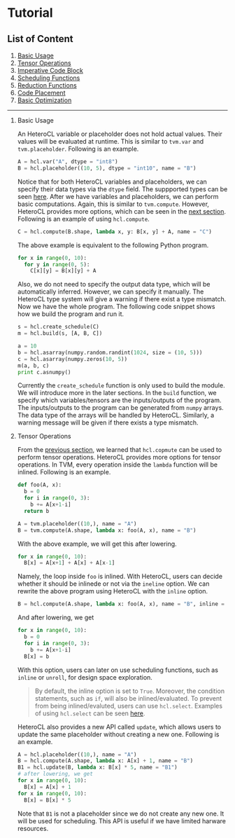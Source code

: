 Tutorial
========

List of Content<a name="top"></a>
-------
1. [Basic Usage](#basic)
2. [Tensor Operations](#op)
3. [Imperative Code Block](#imp)
4. [Scheduling Functions](#sch)
5. [Reduction Functions](#red)
6. [Code Placement](#code)
7. [Basic Optimization](#opt)
___

1. <a name="basic">Basic Usage</a>

   An HeteroCL variable or placeholder does not hold actual values. Their values will be evaluated at runtime. This is similar to `tvm.var` and `tvm.placeholder`. Following is an example.   
      ```python
      A = hcl.var("A", dtype = "int8")
      B = hcl.placeholder((10, 5), dtype = "int10", name = "B")
      ```
   Notice that for both HeteroCL variables and placeholders, we can specify their data types via the `dtype` field. The suppported types can be seen [here](README.md#dtype). After we have variables and placeholders, we can perform basic computations. Again, this is similar to `tvm.compute`. However, HeteroCL provides more options, which can be seen in the [next section](#op). Following is an example of using `hcl.compute`.  
      ```python
      C = hcl.compute(B.shape, lambda x, y: B[x, y] + A, name = "C")
      ```
   The above example is equivalent to the following Python program.
      ```python
      for x in range(0, 10):
        for y in range(0, 5):
          C[x][y] = B[x][y] + A
      ```
   Also, we do not need to specify the output data type, which will be automatically inferred. However, we can specify it manually. The HeteroCL type system will give a warning if there exist a type mismatch. Now we have the whole program. The following code snippet shows how we build the program and run it.
      ```python
      s = hcl.create_schedule(C)
      m = hcl.build(s, [A, B, C])
      
      a = 10
      b = hcl.asarray(numpy.random.randint(1024, size = (10, 5)))
      c = hcl.asarray(numpy.zeros(10, 5))
      m(a, b, c)
      print c.asnumpy()
      ```
   Currently the `create_schedule` function is only used to build the module. We will introduce more in the later sections. In the `build` function, we specify which variables/tensors are the inputs/outputs of the program. The inputs/outputs to the program can be generated from `numpy` arrays. The data type of the arrays will be handled by HeteroCL. Similarly, a warning message will be given if there exists a type mismatch.

2. <a name="op">Tensor Operations</a>

   From the [previous section](#basic), we learned that `hcl.copmute` can be used to perform tensor operations. HeteroCL provides more options for tensor operations. In TVM, every operation inside the `lambda` function will be inlined. Following is an example.
      ```python
      def foo(A, x):
        b = 0
        for i in range(0, 3):
          b += A[x+1-i]
        return b
      
      A = tvm.placeholder((10,), name = "A")
      B = tvm.compute(A.shape, lambda x: foo(A, x), name = "B")
      ```
   With the above example, we will get this after lowering.
      ```python
      for x in range(0, 10):
        B[x] = A[x+1] + A[x] + A[x-1]
      ```
   Namely, the loop inside `foo` is inlined. With HeteroCL, users can decide whether it should be inlinede or not via the `ineline` option. We can rewrite the above program using HeteroCL with the `inline` option.
      ```python
      B = hcl.compute(A.shape, lambda x: foo(A, x), name = "B", inline = False)
      ```
   And after lowering, we get
      ```python
      for x in range(0, 10):
        b = 0
        for i in range(0, 3):
          b += A[x+1-i]
        B[x] = b
      ```
   With this option, users can later on use scheduling functions, such as `inline` or `unroll`, for design space exploration.
   > By default, the inline option is set to `True`. Moreover, the condition statements, such as `if`, will also be inlined/evaluated. To prevent from being inlined/evaluted, users can use `hcl.select`. Examples of using `hcl.select` can be seen [here](docs/api.md).
   
   HeteroCL also provides a new API called `update`, which allows users to update the same placeholder without creating a new one. Following is an example.
      ```python
      A = hcl.placeholder((10,), name = "A")
      B = hcl.compute(A.shape, lambda x: A[x] + 1, name = "B")
      B1 = hcl.update(B, lambda x: B[x] * 5, name = "B1")
      # after lowering, we get
      for x in range(0, 10):
        B[x] = A[x] + 1
      for x in range(0, 10):
        B[x] = B[x] * 5
      ```
   Note that `B1` is not a placeholder since we do not create any new one. It will be used for scheduling. This API is useful if we have limited harware resources.
